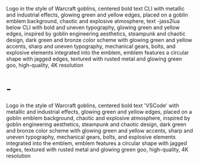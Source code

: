 Logo in the style of Warcraft goblins, centered bold text CLI with metallic and industrial effects, glowing green and
yellow edges, placed on a goblin emblem background, chaotic and explosive atmosphere, text -jass2lua below CLI with bold
and uneven typography, glowing green and yellow edges, inspired by goblin engineering aesthetics, steampunk and chaotic
design, dark green and bronze color scheme with glowing green and yellow accents, sharp and uneven typography,
mechanical gears, bolts, and explosive elements integrated into the emblem, emblem features a circular shape with jagged
edges, textured with rusted metal and glowing green goo, high-quality, 4K resolution

# -

Logo in the style of Warcraft goblins, centered bold text 'VSCode' with metallic and industrial effects, glowing green
and yellow edges, placed on a goblin emblem background, chaotic and explosive atmosphere, inspired by goblin engineering
aesthetics, steampunk and chaotic design, dark green and bronze color scheme with glowing green and yellow accents,
sharp and uneven typography, mechanical gears, bolts, and explosive elements integrated into the emblem, emblem features
a circular shape with jagged edges, textured with rusted metal and glowing green goo, high-quality, 4K resolution
